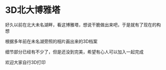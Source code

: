 # 3D北大博雅塔
好久以前在北大未名湖畔，看这博雅塔，想说干脆做出来吧，于是就有了现在的构想

根据多年前在未名湖旁照的相片画出来的3D档案

细节部分已经有不少了，但是还没到完美，希望有心人可以加入一起完成

欢迎大家自行3D打印

